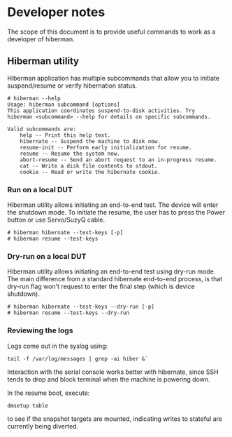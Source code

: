 # Developer notes

The scope of this document is to provide useful commands to work as
a developer of hiberman.

## Hiberman utility

Hiberman application has multiple subcommands that allow you to initiate
suspend/resume or verify hibernation status.

```
# hiberman --help
Usage: hiberman subcommand [options]
This application coordinates suspend-to-disk activities. Try
hiberman <subcommand> --help for details on specific subcommands.

Valid subcommands are:
    help -- Print this help text.
    hibernate -- Suspend the machine to disk now.
    resume-init -- Perform early initialization for resume.
    resume -- Resume the system now.
    abort-resume -- Send an abort request to an in-progress resume.
    cat -- Write a disk file contents to stdout.
    cookie -- Read or write the hibernate cookie.
```

### Run on a local DUT

Hiberman utility allows initiating an end-to-end test.
The device will enter the shutdown mode. To initiate the resume, the user
has to press the Power button or use Servo/SuzyQ cable.

```
# hiberman hibernate --test-keys [-p]
# hiberman resume --test-keys
```

### Dry-run on a local DUT

Hiberman utility allows initiating an end-to-end test using dry-run mode.
The main difference from a standard hibernate end-to-end process, is that
dry-run flag won't request to enter the final step (which is device shutdown).

```
# hiberman hibernate --test-keys --dry-run [-p]
# hiberman resume --test-keys --dry-run
```

### Reviewing the logs

Logs come out in the syslog using:
```
tail -f /var/log/messages | grep -ai hiber &`
```
Interaction with the serial console works better with hibernate, since SSH
tends to drop and block terminal when the machine is powering down.

In the resume boot, execute:
```
dmsetup table
```
to see if the snapshot targets are mounted, indicating writes to stateful
are currently being diverted.

